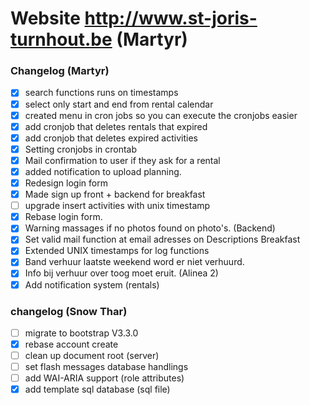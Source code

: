 Website http://www.st-joris-turnhout.be (Martyr)
=============================================

###  Changelog (Martyr)
- [x] search functions runs on timestamps
- [x] select only start and end from rental calendar
- [x] created menu in cron jobs so you can execute the cronjobs easier
- [x] add cronjob that deletes rentals that expired
- [x] add cronjob that deletes expired activities
- [x] Setting cronjobs in crontab 
- [x] Mail confirmation to user if they ask for a rental
- [x] added notification to upload planning.
- [x] Redesign login form
- [x] Made sign up front + backend for breakfast 
- [ ] upgrade insert activities with unix timestamp
- [x] Rebase login form.
- [x] Warning massages if no photos found on photo's. (Backend)
- [x] Set valid mail function at email adresses on Descriptions Breakfast
- [x] Extended UNIX timestamps for log functions
- [x] Band verhuur laatste weekend word er niet verhuurd.
- [x] Info bij verhuur over toog moet eruit. (Alinea 2)
- [x] Add notification system (rentals)

### changelog (Snow Thar)
- [ ] migrate to bootstrap V3.3.0
- [x] rebase account create
- [ ] clean up document root (server)
- [ ] set flash messages database handlings
- [ ] add WAI-ARIA support (role attributes)
- [x] add template sql database (sql file)

